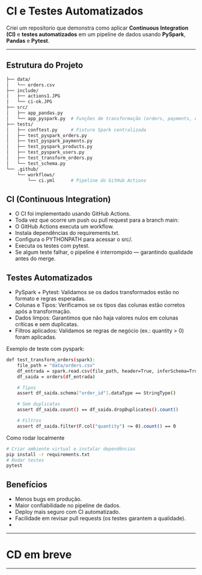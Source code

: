 # CI e Testes Automatizados

Criei um repositorio que demonstra como aplicar **Continuous Integration (CI)** e **testes automatizados** em um pipeline de dados usando **PySpark**, **Pandas** e **Pytest**.

---

## Estrutura do Projeto

```bash
├── data/
│   └── orders.csv
├── include/
|   ├── actions1.JPG
|   └── ci-ok.JPG
├── src/
│   ├── app_pandas.py
│   └── app_pyspark.py  # Funções de transformação (orders, payments, etc.)
├── tests/
│   ├── conftest.py     # Fixture Spark centralizada
│   ├── test_pyspark_orders.py
│   ├── test_pyspark_payments.py
│   ├── test_pyspark_products.py
│   ├── test_pyspark_users.py
│   ├── test_transform_orders.py
│   └── test_schema.py
└── .github/
    └── workflows/
        └── ci.yml      # Pipeline do GitHub Actions
```

## CI (Continuous Integration)
  - O CI foi implementado usando GitHub Actions.
  - Toda vez que ocorre um push ou pull request para a branch main:
  - O GitHub Actions executa um workflow.
  - Instala dependências do requirements.txt.
  - Configura o PYTHONPATH para acessar o src/.
  - Executa os testes com pytest.
  - Se algum teste falhar, o pipeline é interrompido — garantindo qualidade antes do merge.

## Testes Automatizados
  - PySpark + Pytest: Validamos se os dados transformados estão no formato e regras esperadas.
  - Colunas e Tipos: Verificamos se os tipos das colunas estão corretos após a transformação.
  - Dados limpos: Garantimos que não haja valores nulos em colunas críticas e sem duplicatas.
  - Filtros aplicados: Validamos se regras de negócio (ex.: quantity > 0) foram aplicadas.

Exemplo de teste com pyspark:

```bash
def test_transform_orders(spark):
    file_path = "data/orders.csv"
    df_entrada = spark.read.csv(file_path, header=True, inferSchema=True).limit(100)
    df_saida = orders(df_entrada)

    # Tipos
    assert df_saida.schema["order_id"].dataType == StringType()

    # Sem duplicatas
    assert df_saida.count() == df_saida.dropDuplicates().count()

    # Filtros
    assert df_saida.filter(F.col("quantity") <= 0).count() == 0
```

Como rodar localmente

```bash
# Criar ambiente virtual e instalar dependências
pip install -r requirements.txt
# Rodar testes
pytest
```

## Benefícios
  - Menos bugs em produção.
  - Maior confiabilidade no pipeline de dados.
  - Deploy mais seguro com CI automatizado.
  - Facilidade em revisar pull requests (os testes garantem a qualidade).
  - 
__________________________________________

# CD em breve

__________________________________________
